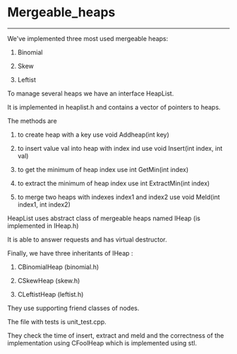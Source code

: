 Mergeable_heaps
===============
- - - - 

We've implemented three most used mergeable heaps:

1) Binomial

2) Skew

3) Leftist 

To manage several heaps we have an interface HeapList.

It is implemented in heaplist.h and contains a vector of pointers to heaps.

The methods are

1) to create heap with a key use void Addheap(int key)

2) to insert value val into heap with index ind use void Insert(int index, int val)

3) to get the minimum of heap index use int GetMin(int index)

4) to extract the minimum of heap index use int ExtractMin(int index)

5) to merge two heaps with indexes index1 and index2 use void Meld(int index1, int index2)

HeapList uses abstract class of mergeable heaps named IHeap (is implemented in IHeap.h)

It is able to answer requests and has virtual destructor.

Finally, we have three inheritants of IHeap :

1) CBinomialHeap (binomial.h)

2) CSkewHeap (skew.h)

3) CLeftistHeap (leftist.h)

They use supporting friend classes of nodes.

The file with tests is unit_test.cpp.

They check the time of insert, extract and meld and the correctness of the implementation using CFoolHeap which is implemented using stl.